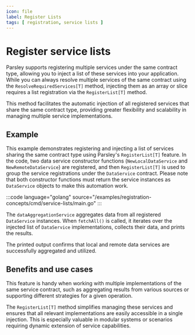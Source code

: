 ```yaml
---
icon: file
label: Register Lists
tags: [ registration, service lists ]
---
```

# Register service lists

Parsley supports registering multiple services under the same contract type, allowing you to inject a list of these services into your application. While you can always resolve multiple services of the same contract using the `ResolveRequiredServices[T]` method, injecting them as an array or slice requires a list registration via the `RegisterList[T]`  method.

This method facilitates the automatic injection of all registered services that share the same contract type, providing greater flexibility and scalability in managing multiple service implementations.

## Example

This example demonstrates registering and injecting a list of services sharing the same contract type using Parsley's `RegisterList[T]` feature. In the code, two data service constructor functions (`NewLocalDataService` and `NewRemoteDataService`) are registered, and then `RegisterList[T]` is used to group the service registrations under the `DataService` contract. Please note that both constructor functions must return the service instances as `DataService` objects to make this automation work.

:::code language="golang" source="/examples/registration-concepts/cmd/service-lists/main.go" :::

The `dataAggregationService` aggregates data from all registered `DataService` instances. When `fetchAll()` is called, it iterates over the injected list of `DataService` implementations, collects their data, and prints the results.

The printed output confirms that local and remote data services are successfully aggregated and utilized.

## Benefits and use cases

This feature is handy when working with multiple implementations of the same service contract, such as aggregating results from various sources or supporting different strategies for a given operation. 

The `RegisterList[T]` method simplifies managing these services and ensures that all relevant implementations are easily accessible in a single injection. This is especially valuable in modular systems or scenarios requiring dynamic extension of service capabilities.